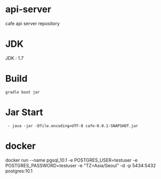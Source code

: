 # api-server
cafe api server repository

# JDK
JDK : 1.7

# Build
```
gradle boot jar
```

# Jar Start
```
 - java -jar -Dfile.encoding=UTF-8 cafe-0.0.1-SNAPSHOT.jar
```

# docker
docker run --name pgsql_10.1 -e POSTGRES_USER=testuser -e POSTGRES_PASSWORD=testuser -e "TZ=Asia/Seoul" -d -p 5434:5432 postgres:10.1

